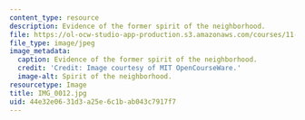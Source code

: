 ```yaml
---
content_type: resource
description: Evidence of the former spirit of the neighborhood.
file: https://ol-ocw-studio-app-production.s3.amazonaws.com/courses/11-945-katrina-practicum-spring-2006/44e32e0631d3a25e6c1bab043c7917f7_IMG_0012.jpg
file_type: image/jpeg
image_metadata:
  caption: Evidence of the former spirit of the neighborhood.
  credit: 'Credit: Image courtesy of MIT OpenCourseWare.'
  image-alt: Spirit of the neighborhood.
resourcetype: Image
title: IMG_0012.jpg
uid: 44e32e06-31d3-a25e-6c1b-ab043c7917f7
---
```

